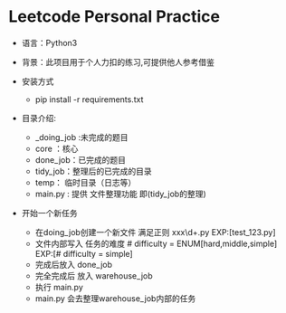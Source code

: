 # Leetcode Personal Practice
+ 语言：Python3
+ 背景：此项目用于个人力扣的练习,可提供他人参考借鉴
+ 安装方式
    + pip install -r requirements.txt
+ 目录介绍:
    + _doing_job :未完成的题目
    + core ：核心
    + done_job：已完成的题目
    + tidy_job：整理后的已完成的目录
    + temp： 临时目录（日志等）
    + main.py : 提供 文件整理功能 即(tidy_job的整理)
  
+ 开始一个新任务
  + 在doing_job创建一个新文件 满足正则 xxx\d+.py EXP:[test_123.py]
  + 文件内部写入 任务的难度 # difficulty = ENUM[hard,middle,simple] EXP:[# difficulty = simple]
  + 完成后放入 done_job
  + 完全完成后 放入 warehouse_job
  + 执行 main.py
  + main.py 会去整理warehouse_job内部的任务